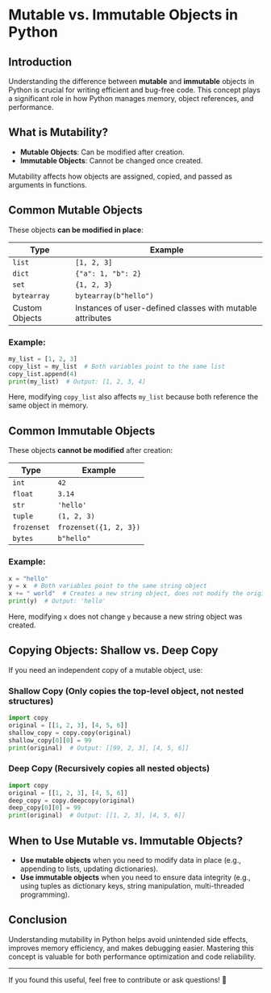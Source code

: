 # Mutable vs. Immutable Objects in Python

## Introduction
Understanding the difference between **mutable** and **immutable** objects in Python is crucial for writing efficient and bug-free code. This concept plays a significant role in how Python manages memory, object references, and performance.

## What is Mutability?
- **Mutable Objects**: Can be modified after creation.
- **Immutable Objects**: Cannot be changed once created.

Mutability affects how objects are assigned, copied, and passed as arguments in functions.

## Common Mutable Objects
These objects **can be modified in place**:

| Type | Example |
|------|---------|
| `list` | `[1, 2, 3]` |
| `dict` | `{"a": 1, "b": 2}` |
| `set` | `{1, 2, 3}` |
| `bytearray` | `bytearray(b"hello")` |
| Custom Objects | Instances of user-defined classes with mutable attributes |

### Example:
```python
my_list = [1, 2, 3]
copy_list = my_list  # Both variables point to the same list
copy_list.append(4)
print(my_list)  # Output: [1, 2, 3, 4]
```
Here, modifying `copy_list` also affects `my_list` because both reference the same object in memory.

## Common Immutable Objects
These objects **cannot be modified** after creation:

| Type | Example |
|------|---------|
| `int` | `42` |
| `float` | `3.14` |
| `str` | `'hello'` |
| `tuple` | `(1, 2, 3)` |
| `frozenset` | `frozenset({1, 2, 3})` |
| `bytes` | `b"hello"` |

### Example:
```python
x = "hello"
y = x  # Both variables point to the same string object
x += " world"  # Creates a new string object, does not modify the original
print(y)  # Output: 'hello'
```
Here, modifying `x` does not change `y` because a new string object was created.

## Copying Objects: Shallow vs. Deep Copy
If you need an independent copy of a mutable object, use:

### Shallow Copy (Only copies the top-level object, not nested structures)
```python
import copy
original = [[1, 2, 3], [4, 5, 6]]
shallow_copy = copy.copy(original)
shallow_copy[0][0] = 99
print(original)  # Output: [[99, 2, 3], [4, 5, 6]]
```

### Deep Copy (Recursively copies all nested objects)
```python
import copy
original = [[1, 2, 3], [4, 5, 6]]
deep_copy = copy.deepcopy(original)
deep_copy[0][0] = 99
print(original)  # Output: [[1, 2, 3], [4, 5, 6]]
```

## When to Use Mutable vs. Immutable Objects?
- **Use mutable objects** when you need to modify data in place (e.g., appending to lists, updating dictionaries).
- **Use immutable objects** when you need to ensure data integrity (e.g., using tuples as dictionary keys, string manipulation, multi-threaded programming).

## Conclusion
Understanding mutability in Python helps avoid unintended side effects, improves memory efficiency, and makes debugging easier. Mastering this concept is valuable for both performance optimization and code reliability.

---
If you found this useful, feel free to contribute or ask questions! 🚀
